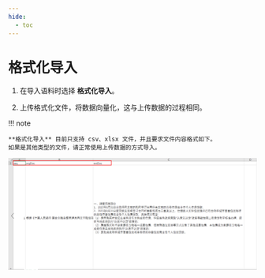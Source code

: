 ```yaml
---
hide:
  - toc
---
```


# 格式化导入

1. 在导入语料时选择 **格式化导入**。

2. 上传格式化文件，将数据向量化，这与上传数据的过程相同。

!!! note

    **格式化导入** 目前只支持 csv、xlsx 文件，并且要求文件内容格式如下。
    如果是其他类型的文件，请正常使用上传数据的方式导入。

  ![format-updte](./images/format-update.png)

